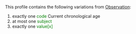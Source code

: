 This profile contains the following variations from [Observation](http://hl7.org/fhir/STU3/Observation):

1. exactly one <span style='color:green'>code</span> Current chronological age
1. at most one <span style='color:green'>subject</span> 
1. exactly one <span style='color:green'>value[x]</span> 
